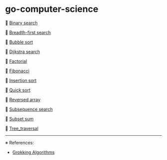 # go-computer-science

📌 [Binary search](binarysearch)

📌 [Breadth-first search](breadthfirstsearch)

📌 [Bubble sort](bubblesort)

📌 [Dijkstra search](dijkstrasearch)

📌 [Factorial](factorial)

📌 [Fibonacci](fibonacci)

📌 [Insertion sort](insertion_sort)

📌 [Quick sort](quick_sort)

📌 [Reversed array](reversed_array)

📌 [Subsequence search](subsequence_search)

📌 [Subset sum](subset_sum)

📌 [Tree_traversal](tree_traversal)

---
※ References:
- [Grokking Algorithms](https://www.oreilly.com/library/view/grokking-algorithms/9781617292231/)
